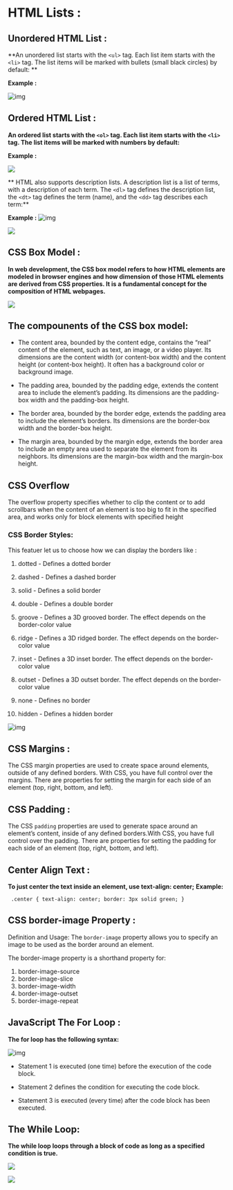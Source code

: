 # **HTML Lists :**

## **Unordered HTML List :**
**An unordered list starts with the ``<ul>`` tag. Each list item starts with the ``<li>`` tag. The list items will be marked with bullets (small black circles) by default: **

**Example :**

![img](https://i.ytimg.com/vi/G56inbH_a48/maxresdefault.jpg)

## **Ordered HTML List :**

**An ordered list starts with the ``<ol>`` tag. Each list item starts with the ``<li>`` tag. The list items will be marked with numbers by default:**

**Example :**

![](https://scaldes.github.io/images/ListsOrdered.jpg)

 ** HTML also supports description lists. A description list is a list of terms, with a description of each term. The ``<dl>`` tag defines the description list, the ``<dt>`` tag defines the term (name), and the ``<dd>`` tag describes each term:**

 **Example :**
 ![img](https://www.wikihow.com/images/thumb/2/2e/Define-a-Definition-List-in-HTML-Step-7.jpg/v4-460px-Define-a-Definition-List-in-HTML-Step-7.jpg.webp)

 ![](https://seescott.dev/wp-content/uploads/2020/11/Thumbnail-copy.jpg)

 ##  CSS Box Model :
**In web development, the CSS box model refers to how HTML elements are modeled in browser engines and how dimension of those HTML elements are derived from CSS properties. It is a fundamental concept for the composition of HTML webpages.**

 ![](https://codinglead.github.io/images/box-model.png)

 ## **The compounents of the CSS box model:**

 * The content area, bounded by the content edge, contains the “real” content of the element, such as text, an image, or a video player. Its dimensions are the content width (or content-box width) and the content height (or content-box height). It often has a background color or background image.

 * The padding area, bounded by the padding edge, extends the content area to include the element’s padding. Its dimensions are the padding-box width and the padding-box height.

 * The border area, bounded by the border edge, extends the padding area to include the element’s borders. Its dimensions are the border-box width and the border-box height.

 * The margin area, bounded by the margin edge, extends the border area to include an empty area used to separate the element from its neighbors. Its dimensions are the margin-box width and the margin-box height.


 ## **CSS Overflow**

The overflow property specifies whether to clip the content or to add scrollbars when the content of an element is too big to fit in the specified area, and works only for block elements with specified height

### **CSS Border Styles:**
This featuer let us to choose how we can display the borders like :

1. dotted - Defines a dotted border

2. dashed - Defines a dashed border

3. solid - Defines a solid border

4. double - Defines a double border

5. groove - Defines a 3D grooved border. The effect depends on the border-color value

6. ridge - Defines a 3D ridged border. The effect depends on the border-color value

7. inset - Defines a 3D inset border. The effect depends on the border-color value

8. outset - Defines a 3D outset border. The effect depends on the border-color value

9. none - Defines no border

10. hidden - Defines a hidden border

![img](https://i.pinimg.com/736x/0e/7d/41/0e7d4130e41de57a8d9d456db6c8886d.jpg)

## **CSS Margins :**
The CSS margin properties are used to create space around elements, outside of any defined borders. With CSS, you have full control over the margins. There are properties for setting the margin for each side of an element (top, right, bottom, and left).
## **CSS Padding :**
The CSS ``padding`` properties are used to generate space around an element’s content, inside of any defined borders.With CSS, you have full control over the padding. There are properties for setting the padding for each side of an element (top, right, bottom, and left).


## **Center Align Text :**
**To just center the text inside an element, use text-align: center;**
**Example:**


`` .center {
  text-align: center;
  border: 3px solid green;
}``


## **CSS border-image Property :**
Definition and Usage: The ``border-image`` property allows you to specify an image to be used as the border around an element.

The border-image property is a shorthand property for:

1. border-image-source
2. border-image-slice
3. border-image-width
4. border-image-outset
5. border-image-repeat

## **JavaScript The For Loop :**

**The for loop has the following syntax:**

![img](https://miro.medium.com/max/1400/1*_YAtL0Na-t9TgvqLYncmRA.png)

* Statement 1 is executed (one time) before the execution of the code block.

* Statement 2 defines the condition for executing the code block.

* Statement 3 is executed (every time) after the code block has been executed.

## **The While Loop:**
**The while loop loops through a block of code as long as a specified condition is true.**

![](https://www.tutsmake.com/wp-content/uploads/2020/05/JavaScript-While-Loop-Example.jpeg)



![](https://res.cloudinary.com/practicaldev/image/fetch/s--3gD4biUG--/c_imagga_scale,f_auto,fl_progressive,h_900,q_auto,w_1600/https://dev-to-uploads.s3.amazonaws.com/i/ws2zjx0flaay4jxmtwnv.png)
